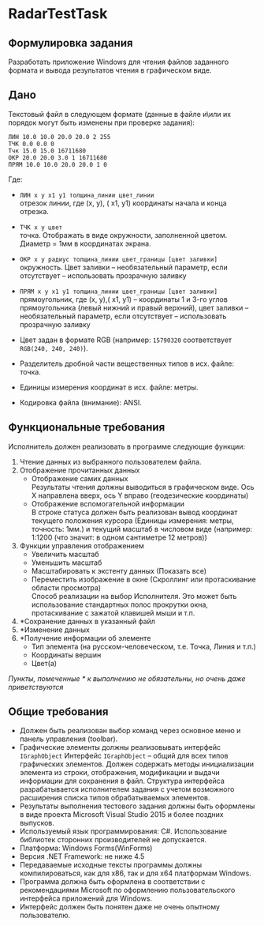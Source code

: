 # RadarTestTask

## Формулировка задания
Разработать приложение Windows для чтения файлов заданного формата и вывода результатов чтения в графическом виде.

## Дано
Текстовый файл в следующем формате (данные в файле и\или их порядок могут быть изменены при проверке задания):
```
ЛИН 10.0 10.0 20.0 20.0 2 255
ТЧК 0.0 0.0 0
Тчк 15.0 15.0 16711680
ОКР 20.0 20.0 3.0 1 16711680
ПРЯМ 10.0 10.0 20.0 20.0 1 0
```
Где:
- ```ЛИН x y x1 y1 толщина_линии цвет_линии```  
отрезок линии, где (x, y), ( x1, y1) координаты начала и конца отрезка.
	
- ```ТЧК x y цвет```  
точка. Отображать в виде окружности, заполненной цветом. Диаметр = 1мм в координатах экрана.
	
- ```ОКР x y радиус толщина_линии цвет_границы [цвет заливки]```  
окружность. Цвет заливки – необязательный параметр, если отсутствует – использовать прозрачную заливку
	
- ```ПРЯМ x y x1 y1 толщина_линии цвет_границы [цвет заливки]```  
прямоугольник, где (x, y),( x1, y1) – координаты 1 и 3-го углов прямоугольника (левый нижний и правый верхний), цвет заливки – необязательный параметр, если отсутствует – использовать прозрачную заливку

- Цвет задан в формате RGB (например: ```15790320``` соответствует ```RGB(240, 240, 240)```).
- Разделитель дробной части вещественных типов в исх. файле: точка.
- Единицы измерения координат в исх. файле: метры.
- Кодировка файла (внимание): ANSI.

## Функциональные требования
Исполнитель должен реализовать в программе следующие функции:
1. Чтение данных из выбранного пользователем файла.
2. Отображение прочитанных данных
	* Отображение самих данных  
	Результаты чтения должны выводиться в графическом виде. Ось X направлена вверх, ось Y вправо (геодезические координаты)
	* Отображение вспомогательной информации  
	В строке статуса должен быть реализован вывод координат текущего положения курсора (Единицы измерения: метры, точность: 1мм.) и текущий масштаб в числовом виде (например: 1:1200 (что значит: в одном сантиметре 12 метров))
3. Функции управления отображением
	* Увеличить масштаб
	* Уменьшить масштаб
	* Масштабировать к экстенту данных (Показать все)
	* Переместить изображение в окне (Скроллинг или протаскивание области просмотра)  
	Способ реализации на выбор Исполнителя. Это может быть использование стандартных полос прокрутки окна, протаскивание с зажатой клавишей мыши и т.п.
4. *Сохранение данных в указанный файл
5. *Изменение данных
6. *Получение информации об элементе
	* Тип элемента (на русском-человеческом, т.е. Точка, Линия и т.п.)
	* Координаты вершин
	* Цвет(а)

*Пункты, помеченные * к выполнению не обязательны, но очень даже приветствуются*

## Общие требования
- Должен быть реализован выбор команд через основное меню и панель управления (toolbar).
- Графические элементы должны реализовывать интерфейс ```IGraphObject``` Интерфейс ```IGraphObject``` – общий для всех типов графических элементов. Должен содержать методы инициализации элемента из строки, отображения, модификации и выдачи информации для сохранения в файл. Структура интерфейса разрабатывается исполнителем задания с учетом возможного расширения списка типов обрабатываемых элементов.
- Результаты выполнения тестового задания должны быть оформлены в виде проекта Microsoft Visual Studio 2015 и более поздних выпусков.
- Используемый язык программирования: C#. Использование библиотек сторонних производителей не допускается.
- Платформа: Windows Forms(WinForms)
- Версия .NET Framework: не ниже 4.5
- Передаваемые исходные тексты программы должны компилироваться, как для x86, так и для x64 платформам Windows.
- Программа должна быть оформлена в соответствии с рекомендациями Microsoft по оформлению пользовательского интерфейса приложений для Windows.
- Интерфейс должен быть понятен даже не очень опытному пользователю.
